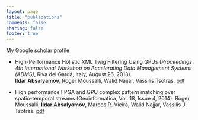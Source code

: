 ```yaml
---
layout: page
title: "publications"
comments: false
sharing: false
footer: true
---
```


My [Google scholar profile](http://scholar.google.com/citations?user=5xoLP9wAAAAJ)

* High-Performance Holistic XML Twig Filtering Using GPUs (*Proceedings 4th International Workshop on Accelerating Data Management Systems (ADMS)*, Riva del Garda, Italy, August 26, 2013).  
	**Ildar Absalyamov**, Roger Moussalli, Walid Najjar, Vassilis Tsotras. <a href="iabsalyamov_adms2013.pdf" onclick="var that=this;_gaq.push(['_trackEvent','Download','PDF','ADMS',this.href]);setTimeout(function(){location.href=that.href;},200);return false;">pdf</a>

* High performance FPGA and GPU complex pattern matching over spatio-temporal streams (Geoinformatica, Vol. 18, Issue 4, 2014).
	Roger Moussalli, **Ildar Absalyamov**, Marcos R. Vieira, Walid Najjar, Vassilis J. Tsotras. <a href="geoinformatica2014.pdf" onclick="var that=this;_gaq.push(['_trackEvent','Download','PDF','Geoinformatica',this.href]);setTimeout(function(){location.href=that.href;},200);return false;">pdf</a>
